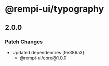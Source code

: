 # @rempi-ui/typography

## 2.0.0

### Patch Changes

- Updated dependencies [9e386a3]
  - @rempi-ui/core@1.0.0
